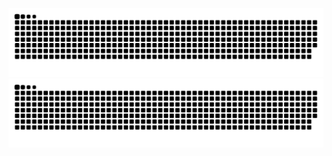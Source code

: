 ![暗色](https://raw.githubusercontent.com/hzh0292/hzh0292/output/github-contribution-grid-snake-dark.svg)
![亮色](https://raw.githubusercontent.com/hzh0292/hzh0292/output/github-contribution-grid-snake.svg)
